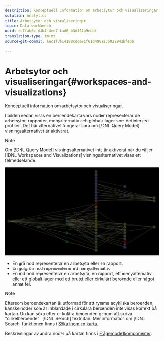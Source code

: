 ```yaml
---
description: Konceptuell information om arbetsytor och visualiseringar.
solution: Analytics
title: Arbetsytor och visualiseringar
topic: Data workbench
uuid: dc7fab6c-d8b4-4ed7-bad6-b3df14b9ebbf
translation-type: tm+mt
source-git-commit: aec1f7b14198cdde91f61d490a235022943bfedb

---
```



# Arbetsytor och visualiseringar{#workspaces-and-visualizations}

Konceptuell information om arbetsytor och visualiseringar.

I bilden nedan visas en beroendekarta vars noder representerar de arbetsytor, rapporter, menyalternativ och globala lager som definierats i profilen. Det här alternativet fungerar bara om [!DNL Query Model] visningsalternativet är aktiverat.

>[!NOTE]
>
>Om [!DNL Query Model] visningsalternativet inte är aktiverat när du väljer [!DNL Workspaces and Visualizations] visningsalternativet visas ett felmeddelande.

![](assets/vis_DependencyMap_QueryModelandWorkspaces.png)

* En grå nod representerar en arbetsyta eller en rapport.
* En gulgrön nod representerar ett menyalternativ.
* En röd nod representerar en arbetsyta, en rapport, ett menyalternativ eller ett globalt lager med ett brutet eller cirkulärt beroende eller något annat fel.

>[!NOTE]
>
>Eftersom beroendekartan är utformad för att rymma acykliska beroenden, kanske noder som är inblandade i cirkulära beroenden inte visas korrekt på kartan. Du kan söka efter cirkulära beroenden genom att skriva &quot;cirkelberoende&quot; i [!DNL Search] textrutan. Mer information om [!DNL Search] funktionen finns i [Söka inom en karta](../../../../../home/c-get-started/c-admin-intrf/c-dataset-mgrs/c-dep-maps/t-srch-map.md#task-a1e7065a538d46c78a7d28676d880dfb).

Beskrivningar av andra noder på kartan finns i [Frågemodellkomponenter](../../../../../home/c-get-started/c-admin-intrf/c-dataset-mgrs/c-dep-maps/c-qry-mod-comp.md#concept-32c6dadd32f74179b026c7e96d47710f).
